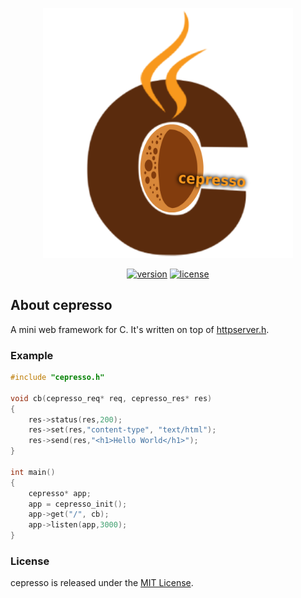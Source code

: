 <p align="center">
<img src="https://raw.githubusercontent.com/thechampagne/cepresso/main/.github/assets/cepresso.png" width="400"/>
</p>

<p align="center">
<a href="https://github.com/thechampagne/cepresso/releases/latest"><img src="https://img.shields.io/github/v/tag/thechampagne/cepresso?label=version" alt="version"></a>
<a href="https://github.com/thechampagne/cepresso/blob/main/LICENSE"><img src="https://img.shields.io/github/license/thechampagne/cepresso" alt="license"></a>
</p>

## About cepresso

A mini web framework for C. It's written on top of [httpserver.h](https://github.com/jeremycw/httpserver.h).

### Example

```c
#include "cepresso.h"

void cb(cepresso_req* req, cepresso_res* res)
{
	res->status(res,200);
  	res->set(res,"content-type", "text/html");
  	res->send(res,"<h1>Hello World</h1>");
}

int main()
{
	cepresso* app;
  	app = cepresso_init();
	app->get("/", cb);
	app->listen(app,3000);
}
```

### License

cepresso is released under the [MIT License](https://github.com/thechampagne/cepresso/blob/main/LICENSE).